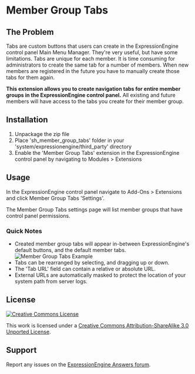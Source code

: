 Member Group Tabs
=================

The Problem
-----------

Tabs are custom buttons that users can create in the ExpressionEngine control panel Main Menu Manager. They're very useful, but have some limitations. Tabs are unique for each member. It is time consuming for administrators to create the same tab for a number of members. When new members are registered in the future you have to manually create those tabs for them again.

**This extension allows you to create navigation tabs for entire member groups in the ExpressionEngine control panel.** All existing and future members will have access to the tabs you create for their member group.

Installation
------------

1. Unpackage the zip file
2. Place 'sh\_member\_group_tabs' folder in your 'system/expressionengine/third\_party' directory
3. Enable the 'Member Group Tabs' extension in the ExpressionEngine control panel by navigating to Modules > Extensions

Usage
-----

In the ExpressionEngine control panel navigate to Add-Ons > Extensions and click Member Group Tabs 'Settings'.

The Member Group Tabs settings page will list member groups that have control panel permissions.

### Quick Notes

* Created member group tabs will appear in-between ExpressionEngine's default buttons, and the default member tabs.
![Member Group Tabs Example](https://s3.amazonaws.com/bransinanderson/examples/diagram_member_group_tabs.jpg)
* Tabs can be rearranged by selecting, and dragging up or down.
* The 'Tab URL' field can contain a relative or absolute URL.
* External URLs are automatically masked to protect the location of your system path from server logs.

License
-------

[![Creative Commons License](http://i.creativecommons.org/l/by-sa/3.0/88x31.png)](http://creativecommons.org/licenses/by-sa/3.0/deed.en_US)

This work is licensed under a [Creative Commons Attribution-ShareAlike 3.0 Unported License](http://creativecommons.org/licenses/by-sa/3.0/deed.en_US).


Support
-------

Report any issues on the [ExpressionEngine Answers forum](http://expressionengine.stackexchange.com/questions/ask?title=Member+Group+Tabs&tags=member-group-tabs).
